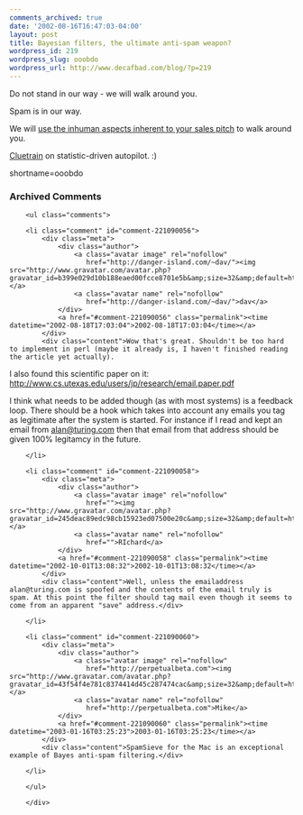 ```yaml
---
comments_archived: true
date: '2002-08-16T16:47:03-04:00'
layout: post
title: Bayesian filters, the ultimate anti-spam weapon?
wordpress_id: 219
wordpress_slug: ooobdo
wordpress_url: http://www.decafbad.com/blog/?p=219
---
```

<p>Do not stand in our way - we will walk around you.</p>
<p>Spam is in our way.</p>
<p>We will <a href="http://www.paulgraham.com/spam.html">use the inhuman aspects inherent to your sales pitch</a> to walk around you.</p>
<p><a href="http://www.cluetrain.com">Cluetrain</a> on statistic-driven autopilot.  :)</p>
<!--more-->
shortname=ooobdo

<div id="comments" class="comments archived-comments">
            <h3>Archived Comments</h3>
            
        <ul class="comments">
            
        <li class="comment" id="comment-221090056">
            <div class="meta">
                <div class="author">
                    <a class="avatar image" rel="nofollow" 
                       href="http://danger-island.com/~dav/"><img src="http://www.gravatar.com/avatar.php?gravatar_id=b399e029d10b188eaed00fcce8701e5b&amp;size=32&amp;default=http://mediacdn.disqus.com/1320279820/images/noavatar32.png"/></a>
                    <a class="avatar name" rel="nofollow" 
                       href="http://danger-island.com/~dav/">dav</a>
                </div>
                <a href="#comment-221090056" class="permalink"><time datetime="2002-08-18T17:03:04">2002-08-18T17:03:04</time></a>
            </div>
            <div class="content">Wow that's great. Shouldn't be too hard to implement in perl (maybe it already is, I haven't finished reading the article yet actually). 

I also found this scientific paper on it:
http://www.cs.utexas.edu/users/jp/research/email.paper.pdf

I think what needs to be added though (as with most systems) is a feedback loop. There should be a hook which takes into account any emails you tag as legitimate after the system is started. For instance if I read and kept an email from alan@turing.com then that email from that address should be given 100% legitamcy in the future.</div>
            
        </li>
    
        <li class="comment" id="comment-221090058">
            <div class="meta">
                <div class="author">
                    <a class="avatar image" rel="nofollow" 
                       href=""><img src="http://www.gravatar.com/avatar.php?gravatar_id=245deac89edc98cb15923ed07500e20c&amp;size=32&amp;default=http://mediacdn.disqus.com/1320279820/images/noavatar32.png"/></a>
                    <a class="avatar name" rel="nofollow" 
                       href="">RIchard</a>
                </div>
                <a href="#comment-221090058" class="permalink"><time datetime="2002-10-01T13:08:32">2002-10-01T13:08:32</time></a>
            </div>
            <div class="content">Well, unless the emailaddress alan@turing.com is spoofed and the contents of the email truly is spam. At this point the filter should tag mail even though it seems to come from an apparent "save" address.</div>
            
        </li>
    
        <li class="comment" id="comment-221090060">
            <div class="meta">
                <div class="author">
                    <a class="avatar image" rel="nofollow" 
                       href="http://perpetualbeta.com"><img src="http://www.gravatar.com/avatar.php?gravatar_id=43f54f4e781c8374414d45c287474cac&amp;size=32&amp;default=http://mediacdn.disqus.com/1320279820/images/noavatar32.png"/></a>
                    <a class="avatar name" rel="nofollow" 
                       href="http://perpetualbeta.com">Mike</a>
                </div>
                <a href="#comment-221090060" class="permalink"><time datetime="2003-01-16T03:25:23">2003-01-16T03:25:23</time></a>
            </div>
            <div class="content">SpamSieve for the Mac is an exceptional example of Bayes anti-spam filtering.</div>
            
        </li>
    
        </ul>
    
        </div>
    